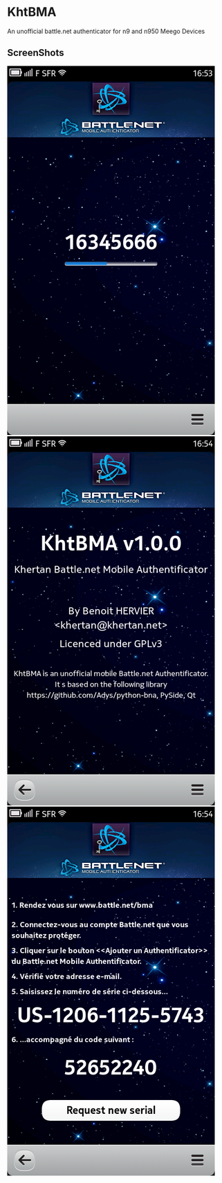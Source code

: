 KhtBMA
======

An unofficial battle.net authenticator for n9 and n950 Meego Devices

ScreenShots
-----------

![ScreenShot Main](Screenshot_KhtBMA_1.png)
![ScreenShot About](Screenshot_KhtBMA_2.png)
![ScreenShot Setup](Screenshot_KhtBMA_3.png)